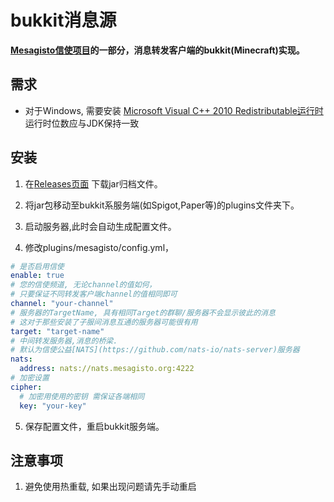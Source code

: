# bukkit消息源

**[Mesagisto信使项目](https://github.com/MeowCat-Studio/mesagisto)的一部分，消息转发客户端的bukkit(Minecraft)实现。**

## 需求

- 对于Windows, 需要安装 [Microsoft Visual C++ 2010 Redistributable运行时](https://www.microsoft.com/en-us/download/details.aspx?id=26999) 运行时位数应与JDK保持一致

## 安装

1. 在[Releases页面](https://github.com/MeowCat-Studio/bukkit-message-source/releases) 下载jar归档文件。

2. 将jar包移动至bukkit系服务端(如Spigot,Paper等)的plugins文件夹下。

3. 启动服务器,此时会自动生成配置文件。

4. 修改plugins/mesagisto/config.yml，
  ```yaml
  # 是否启用信使
  enable: true
  # 您的信使频道, 无论channel的值如何，
  # 只要保证不同转发客户端channel的值相同即可
  channel: "your-channel"
  # 服务器的TargetName, 具有相同Target的群聊/服务器不会显示彼此的消息
  # 这对于那些安装了子服间消息互通的服务器可能很有用
  target: "target-name"
  # 中间转发服务器,消息的桥梁.
  # 默认为信使公益[NATS](https://github.com/nats-io/nats-server)服务器
  nats:
    address: nats://nats.mesagisto.org:4222
  # 加密设置
  cipher:
    # 加密用使用的密钥 需保证各端相同
    key: "your-key"
  ```

5. 保存配置文件，重启bukkit服务端。

## 注意事项

1. 避免使用热重载, 如果出现问题请先手动重启
